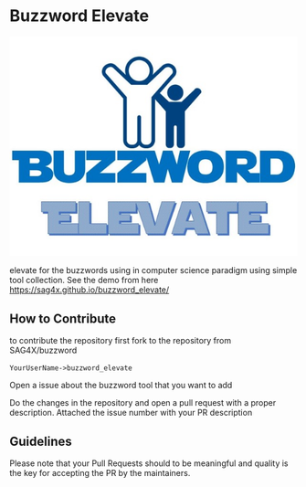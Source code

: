 # Buzzword Elevate

![Icon](/assets/Buzzword.jpg)

elevate for the buzzwords using in computer science paradigm using simple tool collection. See the demo from here https://sag4x.github.io/buzzword_elevate/

## How to Contribute

to contribute the repository first fork to the repository from SAG4X/buzzword

```
YourUserName->buzzword_elevate
```
Open a issue about the buzzword tool that you want to add

Do the changes in the repository and open a pull request with a proper description. Attached the issue number with your PR description

## Guidelines

Please note that your Pull Requests should to be meaningful and quality is the key for accepting the PR by the maintainers.



